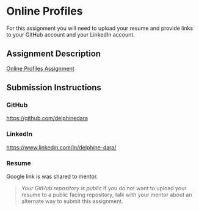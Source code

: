 # Online Profiles
For this assignment you will need to upload your resume and provide links to your GitHub account and your LinkedIn account.

## Assignment Description
[Online Profiles Assignment](https://education.launchcode.org/liftoff/modules/assignments/online-profiles)

## Submission Instructions
 
### GitHub
https://github.com/delphinedara
 
### LinkedIn
https://www.linkedin.com/in/delphine-dara/

### Resume
Google link is was shared to mentor.

> *Your GitHub repository is public* if you do not want to upload your resume to a public facing repository, talk with your mentor about an alternate way to submit this assignment.
